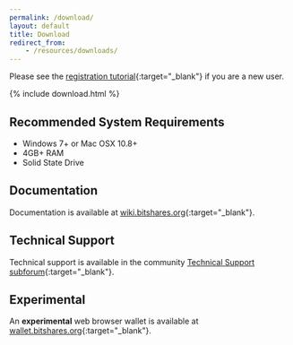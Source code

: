 ```yaml
---
permalink: /download/
layout: default
title: Download
redirect_from:
    - /resources/downloads/
---
```


Please see the [registration tutorial](/register/){:target="_blank"} if you are a new user.

{% include download.html %}

## Recommended System Requirements
- Windows 7+ or Mac OSX 10.8+
- 4GB+ RAM
- Solid State Drive

## Documentation
Documentation is available at [wiki.bitshares.org](http://wiki.bitshares.org/index.php/Main_Page){:target="_blank"}.

## Technical Support
Technical support is available in the community [Technical Support subforum](https://bitsharestalk.org/index.php/board,45.0.html){:target="_blank"}.

## Experimental
An **experimental** web browser wallet is available at [wallet.bitshares.org](https://wallet.bitshares.org/){:target="_blank"}.
